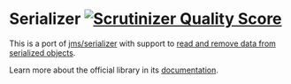 Serializer [![Scrutinizer Quality Score](https://scrutinizer-ci.com/g/schmittjoh/serializer/badges/quality-score.png?s=189df68e00c75d3fe155bc0da0b53b53709a9895)](https://scrutinizer-ci.com/g/schmittjoh/serializer/)
==========

This is a port of [jms/serializer](http://jmsyst.com/libs/serializer) with support to [read and remove data from serialized objects](https://github.com/ahsanity/serializer/commit/090889d287e6b0804b59db5e68e6ee1ede63eb2e).

Learn more about the official library in its [documentation](http://jmsyst.com/libs/serializer).
